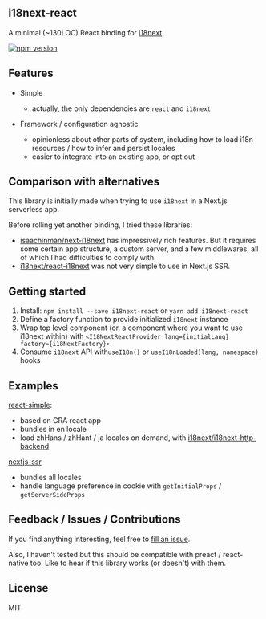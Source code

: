 i18next-react
-------

A minimal (~130LOC) React binding for [i18next](https://github.com/i18next/i18next).

[![npm version](https://badge.fury.io/js/i18next-react.svg)](https://badge.fury.io/js/i18next-react)

## Features

- Simple
    - actually, the only dependencies are `react` and `i18next`

- Framework / configuration agnostic
    - opinionless about other parts of system, including how to load i18n resources / how to infer and persist locales
    - easier to integrate into an existing app, or opt out

## Comparison with alternatives

This library is initially made when trying to use `i18next` in a Next.js serverless app.

Before rolling yet another binding, I tried these libraries:

- [isaachinman/next-i18next](https://github.com/isaachinman/next-i18next) has impressively rich features. But it requires some certain app structure, a custom server, and a few middlewares, all of which I had difficulties to comply with.
- [i18next/react-i18next](https://github.com/i18next/react-i18next) was not very simple to use in Next.js SSR.

## Getting started

1. Install: `npm install --save i18next-react` or `yarn add i18next-react`
2. Define a factory function to provide initialized `i18next` instance
3. Wrap top level component (or, a component where you want to use i18next within) with `<I18NextReactProvider lang={initialLang} factory={i18NextFactory}>`
4. Consume `i18next` API with`useI18n()` or `useI18nLoaded(lang, namespace)` hooks

## Examples

[react-simple](https://github.com/jokester/i18next-react/tree/master/examples/react-simple):

- based on CRA react app
- bundles in en locale
- load zhHans / zhHant / ja locales on demand, with [i18next/i18next-http-backend](https://github.com/i18next/i18next-http-backend)

[nextjs-ssr](https://github.com/jokester/i18next-react/tree/master/examples/nextjs-ssr)

- bundles all locales
- handle language preference in cookie with `getInitialProps` / `getServerSideProps`

## Feedback / Issues / Contributions

If you find anything interesting, feel free to [fill an issue](https://github.com/jokester/i18next-react/issues/new).

Also, I haven't tested but this should be compatible with preact / react-native too. Like to hear if this library works (or doesn't) with them.

## License

MIT

